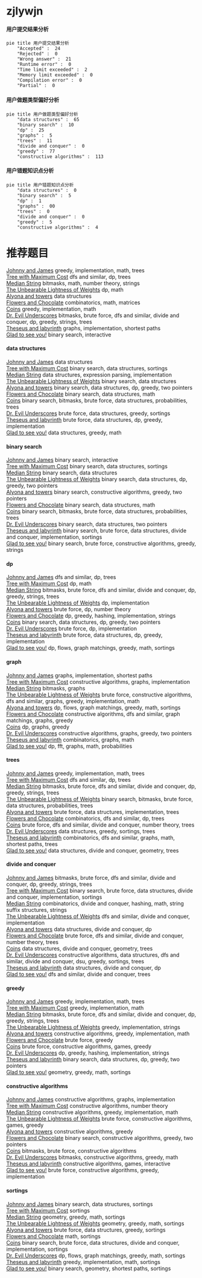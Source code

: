 # zjlywjn
<!-- tabs:start -->
#### **用户提交结果分析**

```mermaid
pie title 用户提交结果分析
    "Accepted" :  24
    "Rejected" :  0
    "Wrong answer" :  21
    "Runtime error" :  0
    "Time limit exceeded" :  2
    "Memory limit exceeded" :  0
    "Compilation error" :  0
    "Partial" :  0
```
#### **用户做题类型偏好分析**

```mermaid
pie title 用户做题类型偏好分析
    "data structures" :  65
    "binary search" :  10
    "dp" :  25
    "graphs" :  5
    "trees" :  11
    "divide and conquer" :  0
    "greedy" :  77
    "constructive algorithms" :  113
```
#### **用户错题知识点分析**

```mermaid
pie title 用户错题知识点分析
    "data structures" :  0
    "binary search" :  5
    "dp" :  1
    "graphs" :  00
    "trees" :  0
    "divide and conquer" :  0
    "greedy" :  5
    "constructive algorithms" :  4
```
<!-- tabs:end -->
# 推荐题目
[Johnny and James](http://codeforces.com/problemset/problem/1361/D)		greedy,
                        implementation,
                        math,
                        trees		  
[Tree with Maximum Cost](http://codeforces.com/problemset/problem/1092/F)		dfs and similar,
                        dp,
                        trees		  
[Median String](http://codeforces.com/problemset/problem/1144/E)		bitmasks,
                        math,
                        number theory,
                        strings		  
[The Unbearable Lightness of Weights](https://codeforces.com/contest/1078/problem/B)		dp,
                        math		  
[Alyona and towers](http://codeforces.com/problemset/problem/739/C)		data structures		  
[Flowers and Chocolate](http://codeforces.com/problemset/problem/865/G)		combinatorics,
                        math,
                        matrices		  
[Coins](http://codeforces.com/problemset/problem/1061/A)		greedy,
                        implementation,
                        math		  
[Dr. Evil Underscores](http://codeforces.com/problemset/problem/1285/D)		bitmasks,
                        brute force,
                        dfs and similar,
                        divide and conquer,
                        dp,
                        greedy,
                        strings,
                        trees		  
[Theseus and labyrinth](http://codeforces.com/problemset/problem/676/D)		graphs,
                        implementation,
                        shortest paths		  
[Glad to see you!](http://codeforces.com/problemset/problem/809/B)		binary search,
                        interactive		  
<!-- tabs:start -->
#### **data structures**
[Johnny and James](http://codeforces.com/problemset/problem/739/C)		data structures		  
[Tree with Maximum Cost](http://codeforces.com/problemset/problem/1221/F)		binary search,
                        data structures,
                        sortings		  
[Median String](http://codeforces.com/problemset/problem/1175/B)		data structures,
                        expression parsing,
                        implementation		  
[The Unbearable Lightness of Weights](http://codeforces.com/problemset/problem/1268/C)		binary search,
                        data structures		  
[Alyona and towers](http://codeforces.com/problemset/problem/1492/C)		binary search,
                        data structures,
                        dp,
                        greedy,
                        two pointers		  
[Flowers and Chocolate](http://codeforces.com/problemset/problem/1490/G)		binary search,
                        data structures,
                        math		  
[Coins](http://codeforces.com/problemset/problem/1479/D)		binary search,
                        bitmasks,
                        brute force,
                        data structures,
                        probabilities,
                        trees		  
[Dr. Evil Underscores](http://codeforces.com/problemset/problem/1497/A)		brute force,
                        data structures,
                        greedy,
                        sortings		  
[Theseus and labyrinth](http://codeforces.com/problemset/problem/1491/C)		brute force,
                        data structures,
                        dp,
                        greedy,
                        implementation		  
[Glad to see you!](http://codeforces.com/problemset/problem/1492/B)		data structures,
                        greedy,
                        math		  
#### **binary search**
[Johnny and James](http://codeforces.com/problemset/problem/809/B)		binary search,
                        interactive		  
[Tree with Maximum Cost](http://codeforces.com/problemset/problem/1221/F)		binary search,
                        data structures,
                        sortings		  
[Median String](http://codeforces.com/problemset/problem/1268/C)		binary search,
                        data structures		  
[The Unbearable Lightness of Weights](http://codeforces.com/problemset/problem/1492/C)		binary search,
                        data structures,
                        dp,
                        greedy,
                        two pointers		  
[Alyona and towers](http://codeforces.com/problemset/problem/1463/D)		binary search,
                        constructive algorithms,
                        greedy,
                        two pointers		  
[Flowers and Chocolate](http://codeforces.com/problemset/problem/1490/G)		binary search,
                        data structures,
                        math		  
[Coins](http://codeforces.com/problemset/problem/1479/D)		binary search,
                        bitmasks,
                        brute force,
                        data structures,
                        probabilities,
                        trees		  
[Dr. Evil Underscores](http://codeforces.com/problemset/problem/1436/E)		binary search,
                        data structures,
                        two pointers		  
[Theseus and labyrinth](http://codeforces.com/problemset/problem/1461/D)		binary search,
                        brute force,
                        data structures,
                        divide and conquer,
                        implementation,
                        sortings		  
[Glad to see you!](http://codeforces.com/problemset/problem/1493/C)		binary search,
                        brute force,
                        constructive algorithms,
                        greedy,
                        strings		  
#### **dp**
[Johnny and James](http://codeforces.com/problemset/problem/1092/F)		dfs and similar,
                        dp,
                        trees		  
[Tree with Maximum Cost](https://codeforces.com/contest/1078/problem/B)		dp,
                        math		  
[Median String](http://codeforces.com/problemset/problem/1285/D)		bitmasks,
                        brute force,
                        dfs and similar,
                        divide and conquer,
                        dp,
                        greedy,
                        strings,
                        trees		  
[The Unbearable Lightness of Weights](http://codeforces.com/problemset/problem/811/C)		dp,
                        implementation		  
[Alyona and towers](http://codeforces.com/problemset/problem/354/C)		brute force,
                        dp,
                        number theory		  
[Flowers and Chocolate](http://codeforces.com/problemset/problem/1451/C)		dp,
                        greedy,
                        hashing,
                        implementation,
                        strings		  
[Coins](http://codeforces.com/problemset/problem/1492/C)		binary search,
                        data structures,
                        dp,
                        greedy,
                        two pointers		  
[Dr. Evil Underscores](https://codeforces.com/contest/1457/problem/C)		brute force,
                        dp,
                        implementation		  
[Theseus and labyrinth](http://codeforces.com/problemset/problem/1491/C)		brute force,
                        data structures,
                        dp,
                        greedy,
                        implementation		  
[Glad to see you!](http://codeforces.com/problemset/problem/1437/C)		dp,
                        flows,
                        graph matchings,
                        greedy,
                        math,
                        sortings		  
#### **graph**
[Johnny and James](http://codeforces.com/problemset/problem/676/D)		graphs,
                        implementation,
                        shortest paths		  
[Tree with Maximum Cost](http://codeforces.com/problemset/problem/331/E1)		constructive algorithms,
                        graphs,
                        implementation		  
[Median String](http://codeforces.com/problemset/problem/718/E)		bitmasks,
                        graphs		  
[The Unbearable Lightness of Weights](http://codeforces.com/problemset/problem/1487/C)		brute force,
                        constructive algorithms,
                        dfs and similar,
                        graphs,
                        greedy,
                        implementation,
                        math		  
[Alyona and towers](http://codeforces.com/problemset/problem/1437/C)		dp,
                        flows,
                        graph matchings,
                        greedy,
                        math,
                        sortings		  
[Flowers and Chocolate](http://codeforces.com/problemset/problem/1470/D)		constructive algorithms,
                        dfs and similar,
                        graph matchings,
                        graphs,
                        greedy		  
[Coins](http://codeforces.com/problemset/problem/1476/C)		dp,
                        graphs,
                        greedy		  
[Dr. Evil Underscores](http://codeforces.com/problemset/problem/1304/D)		constructive algorithms,
                        graphs,
                        greedy,
                        two pointers		  
[Theseus and labyrinth](http://codeforces.com/problemset/problem/1475/C)		combinatorics,
                        graphs,
                        math		  
[Glad to see you!](http://codeforces.com/problemset/problem/553/E)		dp,
                        fft,
                        graphs,
                        math,
                        probabilities		  
#### **trees**
[Johnny and James](http://codeforces.com/problemset/problem/1361/D)		greedy,
                        implementation,
                        math,
                        trees		  
[Tree with Maximum Cost](http://codeforces.com/problemset/problem/1092/F)		dfs and similar,
                        dp,
                        trees		  
[Median String](http://codeforces.com/problemset/problem/1285/D)		bitmasks,
                        brute force,
                        dfs and similar,
                        divide and conquer,
                        dp,
                        greedy,
                        strings,
                        trees		  
[The Unbearable Lightness of Weights](http://codeforces.com/problemset/problem/1479/D)		binary search,
                        bitmasks,
                        brute force,
                        data structures,
                        probabilities,
                        trees		  
[Alyona and towers](http://codeforces.com/problemset/problem/1511/C)		brute force,
                        data structures,
                        implementation,
                        trees		  
[Flowers and Chocolate](http://codeforces.com/problemset/problem/1499/F)		combinatorics,
                        dfs and similar,
                        dp,
                        trees		  
[Coins](http://codeforces.com/problemset/problem/1491/E)		brute force,
                        dfs and similar,
                        divide and conquer,
                        number theory,
                        trees		  
[Dr. Evil Underscores](http://codeforces.com/problemset/problem/1466/D)		data structures,
                        greedy,
                        sortings,
                        trees		  
[Theseus and labyrinth](http://codeforces.com/problemset/problem/1495/D)		combinatorics,
                        dfs and similar,
                        graphs,
                        math,
                        shortest paths,
                        trees		  
[Glad to see you!](http://codeforces.com/problemset/problem/1303/G)		data structures,
                        divide and conquer,
                        geometry,
                        trees		  
#### **divide and conquer**
[Johnny and James](http://codeforces.com/problemset/problem/1285/D)		bitmasks,
                        brute force,
                        dfs and similar,
                        divide and conquer,
                        dp,
                        greedy,
                        strings,
                        trees		  
[Tree with Maximum Cost](http://codeforces.com/problemset/problem/1461/D)		binary search,
                        brute force,
                        data structures,
                        divide and conquer,
                        implementation,
                        sortings		  
[Median String](http://codeforces.com/problemset/problem/1466/G)		combinatorics,
                        divide and conquer,
                        hashing,
                        math,
                        string suffix structures,
                        strings		  
[The Unbearable Lightness of Weights](http://codeforces.com/problemset/problem/1490/D)		dfs and similar,
                        divide and conquer,
                        implementation		  
[Alyona and towers](https://codeforces.com/contest/1483/problem/C)		data structures,
                        divide and conquer,
                        dp		  
[Flowers and Chocolate](http://codeforces.com/problemset/problem/1491/E)		brute force,
                        dfs and similar,
                        divide and conquer,
                        number theory,
                        trees		  
[Coins](http://codeforces.com/problemset/problem/1303/G)		data structures,
                        divide and conquer,
                        geometry,
                        trees		  
[Dr. Evil Underscores](http://codeforces.com/problemset/problem/1494/D)		constructive algorithms,
                        data structures,
                        dfs and similar,
                        divide and conquer,
                        dsu,
                        greedy,
                        sortings,
                        trees		  
[Theseus and labyrinth](http://codeforces.com/problemset/problem/1482/E)		data structures,
                        divide and conquer,
                        dp		  
[Glad to see you!](http://codeforces.com/problemset/problem/566/C)		dfs and similar,
                        divide and conquer,
                        trees		  
#### **greedy**
[Johnny and James](http://codeforces.com/problemset/problem/1361/D)		greedy,
                        implementation,
                        math,
                        trees		  
[Tree with Maximum Cost](http://codeforces.com/problemset/problem/1061/A)		greedy,
                        implementation,
                        math		  
[Median String](http://codeforces.com/problemset/problem/1285/D)		bitmasks,
                        brute force,
                        dfs and similar,
                        divide and conquer,
                        dp,
                        greedy,
                        strings,
                        trees		  
[The Unbearable Lightness of Weights](http://codeforces.com/problemset/problem/1369/B)		greedy,
                        implementation,
                        strings		  
[Alyona and towers](https://codeforces.com/contest/1330/problem/C)		constructive algorithms,
                        greedy,
                        implementation,
                        math		  
[Flowers and Chocolate](http://codeforces.com/problemset/problem/1478/A)		brute force,
                        greedy		  
[Coins](http://codeforces.com/problemset/problem/1396/B)		brute force,
                        constructive algorithms,
                        games,
                        greedy		  
[Dr. Evil Underscores](http://codeforces.com/problemset/problem/1451/C)		dp,
                        greedy,
                        hashing,
                        implementation,
                        strings		  
[Theseus and labyrinth](http://codeforces.com/problemset/problem/1492/C)		binary search,
                        data structures,
                        dp,
                        greedy,
                        two pointers		  
[Glad to see you!](https://codeforces.com/contest/1496/problem/C)		geometry,
                        greedy,
                        math,
                        sortings		  
#### **constructive algorithms**
[Johnny and James](http://codeforces.com/problemset/problem/331/E1)		constructive algorithms,
                        graphs,
                        implementation		  
[Tree with Maximum Cost](http://codeforces.com/problemset/problem/449/C)		constructive algorithms,
                        number theory		  
[Median String](https://codeforces.com/contest/1330/problem/C)		constructive algorithms,
                        greedy,
                        implementation,
                        math		  
[The Unbearable Lightness of Weights](http://codeforces.com/problemset/problem/1396/B)		brute force,
                        constructive algorithms,
                        games,
                        greedy		  
[Alyona and towers](http://codeforces.com/problemset/problem/1493/A)		constructive algorithms,
                        greedy		  
[Flowers and Chocolate](http://codeforces.com/problemset/problem/1463/D)		binary search,
                        constructive algorithms,
                        greedy,
                        two pointers		  
[Coins](https://codeforces.com/contest/1456/problem/B)		bitmasks,
                        brute force,
                        constructive algorithms		  
[Dr. Evil Underscores](http://codeforces.com/problemset/problem/1492/D)		bitmasks,
                        constructive algorithms,
                        greedy,
                        math		  
[Theseus and labyrinth](https://codeforces.com/contest/1504/problem/D)		constructive algorithms,
                        games,
                        interactive		  
[Glad to see you!](https://codeforces.com/contest/1483/problem/A)		brute force,
                        constructive algorithms,
                        greedy,
                        implementation		  
#### **sortings**
[Johnny and James](http://codeforces.com/problemset/problem/1221/F)		binary search,
                        data structures,
                        sortings		  
[Tree with Maximum Cost](http://codeforces.com/problemset/problem/53/D)		sortings		  
[Median String](https://codeforces.com/contest/1496/problem/C)		geometry,
                        greedy,
                        math,
                        sortings		  
[The Unbearable Lightness of Weights](http://codeforces.com/problemset/problem/1495/A)		geometry,
                        greedy,
                        math,
                        sortings		  
[Alyona and towers](http://codeforces.com/problemset/problem/1497/A)		brute force,
                        data structures,
                        greedy,
                        sortings		  
[Flowers and Chocolate](http://codeforces.com/problemset/problem/1427/A)		math,
                        sortings		  
[Coins](http://codeforces.com/problemset/problem/1461/D)		binary search,
                        brute force,
                        data structures,
                        divide and conquer,
                        implementation,
                        sortings		  
[Dr. Evil Underscores](http://codeforces.com/problemset/problem/1437/C)		dp,
                        flows,
                        graph matchings,
                        greedy,
                        math,
                        sortings		  
[Theseus and labyrinth](http://codeforces.com/problemset/problem/1473/A)		greedy,
                        implementation,
                        math,
                        sortings		  
[Glad to see you!](http://codeforces.com/problemset/problem/1486/B)		binary search,
                        geometry,
                        shortest paths,
                        sortings		  
<!-- tabs:end -->
